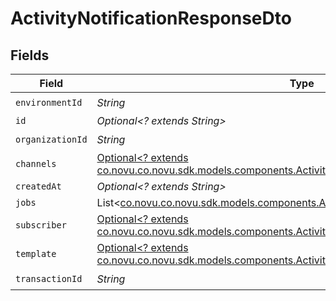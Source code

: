 # ActivityNotificationResponseDto


## Fields

| Field                                                                                                                                                                       | Type                                                                                                                                                                        | Required                                                                                                                                                                    | Description                                                                                                                                                                 |
| --------------------------------------------------------------------------------------------------------------------------------------------------------------------------- | --------------------------------------------------------------------------------------------------------------------------------------------------------------------------- | --------------------------------------------------------------------------------------------------------------------------------------------------------------------------- | --------------------------------------------------------------------------------------------------------------------------------------------------------------------------- |
| `environmentId`                                                                                                                                                             | *String*                                                                                                                                                                    | :heavy_check_mark:                                                                                                                                                          | N/A                                                                                                                                                                         |
| `id`                                                                                                                                                                        | *Optional<? extends String>*                                                                                                                                                | :heavy_minus_sign:                                                                                                                                                          | N/A                                                                                                                                                                         |
| `organizationId`                                                                                                                                                            | *String*                                                                                                                                                                    | :heavy_check_mark:                                                                                                                                                          | N/A                                                                                                                                                                         |
| `channels`                                                                                                                                                                  | [Optional<? extends co.novu.co.novu.sdk.models.components.ActivityNotificationResponseDtoChannels>](../../models/components/ActivityNotificationResponseDtoChannels.md)     | :heavy_minus_sign:                                                                                                                                                          | N/A                                                                                                                                                                         |
| `createdAt`                                                                                                                                                                 | *Optional<? extends String>*                                                                                                                                                | :heavy_minus_sign:                                                                                                                                                          | N/A                                                                                                                                                                         |
| `jobs`                                                                                                                                                                      | List<[co.novu.co.novu.sdk.models.components.ActivityNotificationJobResponseDto](../../models/components/ActivityNotificationJobResponseDto.md)>                             | :heavy_minus_sign:                                                                                                                                                          | N/A                                                                                                                                                                         |
| `subscriber`                                                                                                                                                                | [Optional<? extends co.novu.co.novu.sdk.models.components.ActivityNotificationSubscriberResponseDto>](../../models/components/ActivityNotificationSubscriberResponseDto.md) | :heavy_minus_sign:                                                                                                                                                          | N/A                                                                                                                                                                         |
| `template`                                                                                                                                                                  | [Optional<? extends co.novu.co.novu.sdk.models.components.ActivityNotificationTemplateResponseDto>](../../models/components/ActivityNotificationTemplateResponseDto.md)     | :heavy_minus_sign:                                                                                                                                                          | N/A                                                                                                                                                                         |
| `transactionId`                                                                                                                                                             | *String*                                                                                                                                                                    | :heavy_check_mark:                                                                                                                                                          | N/A                                                                                                                                                                         |